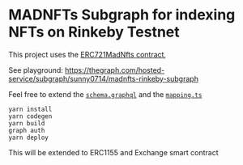 # MADNFTs Subgraph for indexing NFTs on Rinkeby Testnet

This project uses the
[ERC721MadNfts contract](https://rinkeby.etherscan.io/address/0x53358dB1825EFEed349915e31298aB464637b0E4),

See playground:
https://thegraph.com/hosted-service/subgraph/sunny0714/madnfts-rinkeby-subgraph

Feel free to extend the [`schema.graphql`](./schema.graphql) and the
[`mapping.ts`](./src/mapping.ts)

```
yarn install
yarn codegen
yarn build
graph auth
yarn deploy
```

This will be extended to ERC1155 and Exchange smart contract

